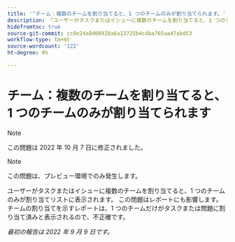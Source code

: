 ```yaml
---
title: '"チーム：複数のチームを割り当てると、1 つのチームのみが割り当てられます。'
description: 「ユーザーがタスクまたはイシューに複数のチームを割り当てると、1 つのチームのみが割り当てリストに表示されます。 この問題はレポートにも影響します。 チームの割り当てを示すレポートは、1 つのチームだけがタスクまたは問題に割り当て済みと表示されるので、不正確です。
hidefromtoc: true
source-git-commit: cc0e24a8d60928a6a13725b4c4ba765aa47abd53
workflow-type: tm+mt
source-wordcount: '122'
ht-degree: 0%

---
```



# チーム：複数のチームを割り当てると、1 つのチームのみが割り当てられます

>[!NOTE]
>
>この問題は 2022 年 10 月 7 日に修正されました。

>[!NOTE]
>
>この問題は、プレビュー環境でのみ発生します。

ユーザーがタスクまたはイシューに複数のチームを割り当てると、1 つのチームのみが割り当てリストに表示されます。 この問題はレポートにも影響します。 チームの割り当てを示すレポートは、1 つのチームだけがタスクまたは問題に割り当て済みと表示されるので、不正確です。

_最初の報告は 2022 年 9 月 9 日です。_

